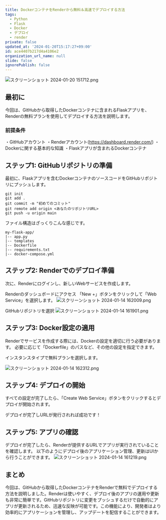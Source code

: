```yaml
---
title: DockerコンテナをRenderから無料＆高速でデプロイする方法
tags:
  - Python
  - Flask
  - Docker
  - デプロイ
  - render
private: false
updated_at: '2024-01-20T15:17:27+09:00'
id: ace4407b217d4a4106e2
organization_url_name: null
slide: false
ignorePublish: false
---
```

![スクリーンショット 2024-01-20 151712.png](https://qiita-image-store.s3.ap-northeast-1.amazonaws.com/0/3364428/f691d2fc-3d41-a208-be8e-8f68ab539658.png)

## 最初に
今回は、GitHubから取得したDockerコンテナに含まれるFlaskアプリを、Renderの無料プランを使用してデプロイする方法を説明します。

### 前提条件
・GitHubアカウント
・Renderアカウント(https://dashboard.render.com/)
・Dockerに関する基本的な知識
・Flaskアプリが含まれるDockerコンテナ
## ステップ1: GitHubリポジトリの準備
最初に、Flaskアプリを含むDockerコンテナのソースコードをGitHubリポジトリにプッシュします。
```
git init
git add .
git commit -m "初めてのコミット"
git remote add origin <あなたのリポジトリURL>
git push -u origin main
```
ファイル構造はざっくりこんな感じです。
```
my-flask-app/
|-- app.py
|-- templates
|-- Dockerfile
|-- requirements.txt
|-- docker-compose.yml
```

## ステップ2: Renderでのデプロイ準備
次に、Renderにログインし、新しいWebサービスを作成します。

Renderのダッシュボードにアクセス 
「New +」ボタンをクリックして「Web Service」を選択します。
![スクリーンショット 2024-01-14 162009.png](https://qiita-image-store.s3.ap-northeast-1.amazonaws.com/0/3364428/fc67736b-7aad-d294-23f5-e09d39b8f3ef.png)

GitHubリポジトリを選択
![スクリーンショット 2024-01-14 161901.png](https://qiita-image-store.s3.ap-northeast-1.amazonaws.com/0/3364428/0d03e98a-4902-8078-e9d3-d8c7fc21760b.png)

## ステップ3: Docker設定の適用
Renderでサービスを作成する際には、Dockerの設定を適切に行う必要があります。
必要に応じて「Dockerfile」のパスなど、その他の設定を指定できます。

インスタンスタイプで無料プランを選択します。

![スクリーンショット 2024-01-14 162312.png](https://qiita-image-store.s3.ap-northeast-1.amazonaws.com/0/3364428/6751b811-f7b2-3a98-44e8-ec650a9cf156.png)



## ステップ4: デプロイの開始
すべての設定が完了したら、「Create Web Service」ボタンをクリックするとデプロイが開始されます。

デプロイが完了しURLが発行されれば成功です！

## ステップ5: アプリの確認
デプロイが完了したら、Renderが提供するURLでアプリが実行されていることを確認します。
以下のようにデプロイ後のアプリケーション管理、更新はUIから行うことができます。
![スクリーンショット 2024-01-14 161219.png](https://qiita-image-store.s3.ap-northeast-1.amazonaws.com/0/3364428/835d187f-fb03-e317-4239-bfef8c367822.png)

## まとめ
今回は、GitHubから取得したDockerコンテナをRenderで無料でデプロイする方法を説明しました。Renderは使いやすく、デプロイ後のアプリの運用や更新も非常に簡単です。GitHubリポジトリに変更をプッシュするだけで自動的にアプリが更新されるため、迅速な反映が可能です。この機能により、開発者はより効率的にアプリケーションを管理し、アップデートを配信することができます。
